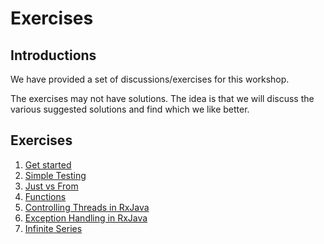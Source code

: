 # Exercises

## Introductions

We have provided a set of discussions/exercises for this workshop.

The exercises may not have solutions.
The idea is that we will discuss the various suggested solutions and find which we like better.

## Exercises

1. [Get started](get_started/instructions.md)
1. [Simple Testing](simple_asserts/instructions.md)
1. [Just vs From](just_vs_from/instructions.md)
1. [Functions](functions/instructions.md)
1. [Controlling Threads in RxJava](threads/instructions.md)
1. [Exception Handling in RxJava](exceptionhandling/instructions.md)
1. [Infinite Series](infinite_series/instructions.md)
